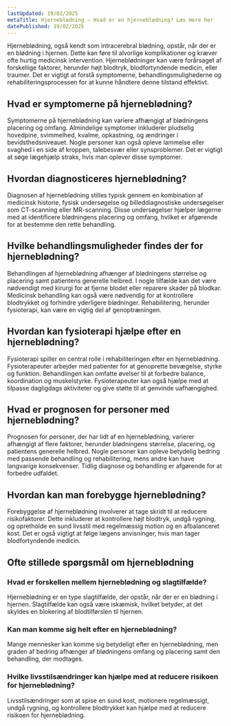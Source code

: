 ```yaml
---
lastUpdated: 19/02/2025
metaTitle: Hjerneblødning – Hvad er en hjerneblødning? Læs mere her
datePublished: 19/02/2025
---
```


Hjerneblødning, også kendt som intracerebral blødning, opstår, når der er en blødning i hjernen. Dette kan føre til alvorlige komplikationer og kræver ofte hurtig medicinsk intervention. Hjerneblødninger kan være forårsaget af forskellige faktorer, herunder højt blodtryk, blodfortyndende medicin, eller traumer. Det er vigtigt at forstå symptomerne, behandlingsmulighederne og rehabiliteringsprocessen for at kunne håndtere denne tilstand effektivt.

## Hvad er symptomerne på hjerneblødning?

Symptomerne på hjerneblødning kan variere afhængigt af blødningens placering og omfang. Almindelige symptomer inkluderer pludselig hovedpine, svimmelhed, kvalme, opkastning, og ændringer i bevidsthedsniveauet. Nogle personer kan også opleve lammelse eller svaghed i en side af kroppen, talebesvær eller synsproblemer. Det er vigtigt at søge lægehjælp straks, hvis man oplever disse symptomer.

## Hvordan diagnosticeres hjerneblødning?

Diagnosen af hjerneblødning stilles typisk gennem en kombination af medicinsk historie, fysisk undersøgelse og billeddiagnostiske undersøgelser som CT-scanning eller MR-scanning. Disse undersøgelser hjælper lægerne med at identificere blødningens placering og omfang, hvilket er afgørende for at bestemme den rette behandling.

## Hvilke behandlingsmuligheder findes der for hjerneblødning?

Behandlingen af hjerneblødning afhænger af blødningens størrelse og placering samt patientens generelle helbred. I nogle tilfælde kan det være nødvendigt med kirurgi for at fjerne blodet eller reparere skader på blodkar. Medicinsk behandling kan også være nødvendig for at kontrollere blodtrykket og forhindre yderligere blødninger. Rehabilitering, herunder fysioterapi, kan være en vigtig del af genoptræningen.

## Hvordan kan fysioterapi hjælpe efter en hjerneblødning?

Fysioterapi spiller en central rolle i rehabiliteringen efter en hjerneblødning. Fysioterapeuter arbejder med patienter for at genoprette bevægelse, styrke og funktion. Behandlingen kan omfatte øvelser til at forbedre balance, koordination og muskelstyrke. Fysioterapeuter kan også hjælpe med at tilpasse dagligdags aktiviteter og give støtte til at genvinde uafhængighed.

## Hvad er prognosen for personer med hjerneblødning?

Prognosen for personer, der har lidt af en hjerneblødning, varierer afhængigt af flere faktorer, herunder blødningens størrelse, placering, og patientens generelle helbred. Nogle personer kan opleve betydelig bedring med passende behandling og rehabilitering, mens andre kan have langvarige konsekvenser. Tidlig diagnose og behandling er afgørende for at forbedre udfaldet.

## Hvordan kan man forebygge hjerneblødning?

Forebyggelse af hjerneblødning involverer at tage skridt til at reducere risikofaktorer. Dette inkluderer at kontrollere højt blodtryk, undgå rygning, og opretholde en sund livsstil med regelmæssig motion og en afbalanceret kost. Det er også vigtigt at følge lægens anvisninger, hvis man tager blodfortyndende medicin.

## Ofte stillede spørgsmål om hjerneblødning

### Hvad er forskellen mellem hjerneblødning og slagtilfælde?

Hjerneblødning er en type slagtilfælde, der opstår, når der er en blødning i hjernen. Slagtilfælde kan også være iskæmisk, hvilket betyder, at det skyldes en blokering af blodtilførslen til hjernen.

### Kan man komme sig helt efter en hjerneblødning?

Mange mennesker kan komme sig betydeligt efter en hjerneblødning, men graden af bedring afhænger af blødningens omfang og placering samt den behandling, der modtages.

### Hvilke livsstilsændringer kan hjælpe med at reducere risikoen for hjerneblødning?

Livsstilsændringer som at spise en sund kost, motionere regelmæssigt, undgå rygning, og kontrollere blodtrykket kan hjælpe med at reducere risikoen for hjerneblødning.
